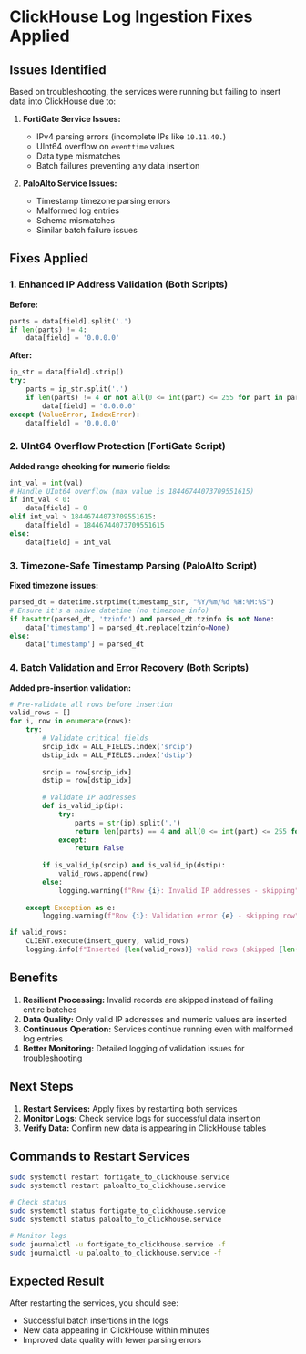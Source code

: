 # ClickHouse Log Ingestion Fixes Applied

## Issues Identified

Based on troubleshooting, the services were running but failing to insert data into ClickHouse due to:

1. **FortiGate Service Issues:**
   - IPv4 parsing errors (incomplete IPs like `10.11.40.`)
   - UInt64 overflow on `eventtime` values
   - Data type mismatches
   - Batch failures preventing any data insertion

2. **PaloAlto Service Issues:**
   - Timestamp timezone parsing errors
   - Malformed log entries
   - Schema mismatches
   - Similar batch failure issues

## Fixes Applied

### 1. Enhanced IP Address Validation (Both Scripts)

**Before:**
```python
parts = data[field].split('.')
if len(parts) != 4:
    data[field] = '0.0.0.0'
```

**After:**
```python
ip_str = data[field].strip()
try:
    parts = ip_str.split('.')
    if len(parts) != 4 or not all(0 <= int(part) <= 255 for part in parts):
        data[field] = '0.0.0.0'
except (ValueError, IndexError):
    data[field] = '0.0.0.0'
```

### 2. UInt64 Overflow Protection (FortiGate Script)

**Added range checking for numeric fields:**
```python
int_val = int(val)
# Handle UInt64 overflow (max value is 18446744073709551615)
if int_val < 0:
    data[field] = 0
elif int_val > 18446744073709551615:
    data[field] = 18446744073709551615
else:
    data[field] = int_val
```

### 3. Timezone-Safe Timestamp Parsing (PaloAlto Script)

**Fixed timezone issues:**
```python
parsed_dt = datetime.strptime(timestamp_str, "%Y/%m/%d %H:%M:%S")
# Ensure it's a naive datetime (no timezone info)
if hasattr(parsed_dt, 'tzinfo') and parsed_dt.tzinfo is not None:
    data['timestamp'] = parsed_dt.replace(tzinfo=None)
else:
    data['timestamp'] = parsed_dt
```

### 4. Batch Validation and Error Recovery (Both Scripts)

**Added pre-insertion validation:**
```python
# Pre-validate all rows before insertion
valid_rows = []
for i, row in enumerate(rows):
    try:
        # Validate critical fields
        srcip_idx = ALL_FIELDS.index('srcip')
        dstip_idx = ALL_FIELDS.index('dstip')
        
        srcip = row[srcip_idx]
        dstip = row[dstip_idx]
        
        # Validate IP addresses
        def is_valid_ip(ip):
            try:
                parts = str(ip).split('.')
                return len(parts) == 4 and all(0 <= int(part) <= 255 for part in parts)
            except:
                return False
        
        if is_valid_ip(srcip) and is_valid_ip(dstip):
            valid_rows.append(row)
        else:
            logging.warning(f"Row {i}: Invalid IP addresses - skipping")
            
    except Exception as e:
        logging.warning(f"Row {i}: Validation error {e} - skipping row")

if valid_rows:
    CLIENT.execute(insert_query, valid_rows)
    logging.info(f"Inserted {len(valid_rows)} valid rows (skipped {len(rows) - len(valid_rows)} invalid)")
```

## Benefits

1. **Resilient Processing:** Invalid records are skipped instead of failing entire batches
2. **Data Quality:** Only valid IP addresses and numeric values are inserted
3. **Continuous Operation:** Services continue running even with malformed log entries
4. **Better Monitoring:** Detailed logging of validation issues for troubleshooting

## Next Steps

1. **Restart Services:** Apply fixes by restarting both services
2. **Monitor Logs:** Check service logs for successful data insertion
3. **Verify Data:** Confirm new data is appearing in ClickHouse tables

## Commands to Restart Services

```bash
sudo systemctl restart fortigate_to_clickhouse.service
sudo systemctl restart paloalto_to_clickhouse.service

# Check status
sudo systemctl status fortigate_to_clickhouse.service
sudo systemctl status paloalto_to_clickhouse.service

# Monitor logs
sudo journalctl -u fortigate_to_clickhouse.service -f
sudo journalctl -u paloalto_to_clickhouse.service -f
```

## Expected Result

After restarting the services, you should see:
- Successful batch insertions in the logs
- New data appearing in ClickHouse within minutes
- Improved data quality with fewer parsing errors